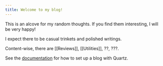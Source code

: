 ```yaml
---
title: Welcome to my blog!
---
```


This is an alcove for my random thoughts. If you find them interesting, I will be very happy!

I expect there to be casual trinkets and polished writings.

Content-wise, there are [[Reviews]], [[Utilities]], ??, ???.

See the [documentation](https://quartz.jzhao.xyz) for how to set up a blog with Quartz.
